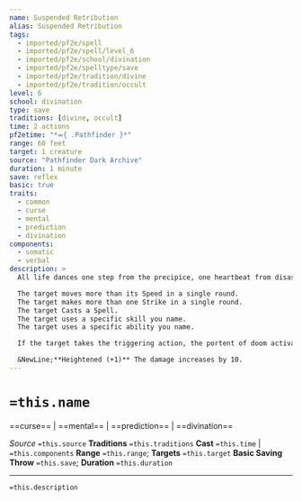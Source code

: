 ```yaml
---
name: Suspended Retribution
alias: Suspended Retribution
tags:
  - imported/pf2e/spell
  - imported/pf2e/spell/level_6
  - imported/pf2e/school/divination
  - imported/pf2e/spelltype/save
  - imported/pf2e/tradition/divine
  - imported/pf2e/tradition/occult
level: 6
school: divination
type: save
traditions: [divine, occult]
time: 2 actions
pf2etime: "*⬺{ .Pathfinder }*"
range: 60 feet
target: 1 creature
source: "Pathfinder Dark Archive"
duration: 1 minute
save: reflex
basic: true
traits:
  - common
  - curse
  - mental
  - prediction
  - divination
components:
  - somatic
  - verbal
description: >
  All life dances one step from the precipice, one heartbeat from disaster. You open your eyes wide and see doom waiting in the wings, then invite it to step forward. A spectral omen of disaster appears above the target's head- traditionally, this is a downward-pointing sword, but some spellcasters report seeing a hangman's noose or a grinning skull instead. When you Cast this Spell, pick one of the following triggers.

  The target moves more than its Speed in a single round.
  The target makes more than one Strike in a single round.
  The target Casts a Spell.
  The target uses a specific skill you name.
  The target uses a specific ability you name.

  If the target takes the triggering action, the portent of doom activates-the sword strikes down, the noose loops around the target's neck, the skull bares its fangs-and the target takes 70 mental damage with a basic Reflex save. The target instinctively knows which action will trigger the omen and can ward off the omen by spending a total of 3 actions, which have the concentrate trait, to pray, make signs against doom, or similar apotropaic actions. These actions need not be consecutive. After the creature spends the actions, the spell ends.

  &NewLine;**Heightened (+1)** The damage increases by 10.
---
```

# `=this.name`
==curse== | ==mental== | ==prediction== | ==divination==

*Source* `=this.source`
**Traditions** `=this.traditions`
**Cast** `=this.time` | `=this.components`
**Range** `=this.range`; **Targets** `=this.target`
**Basic Saving Throw** `=this.save`; **Duration** `=this.duration`

***
`=this.description`